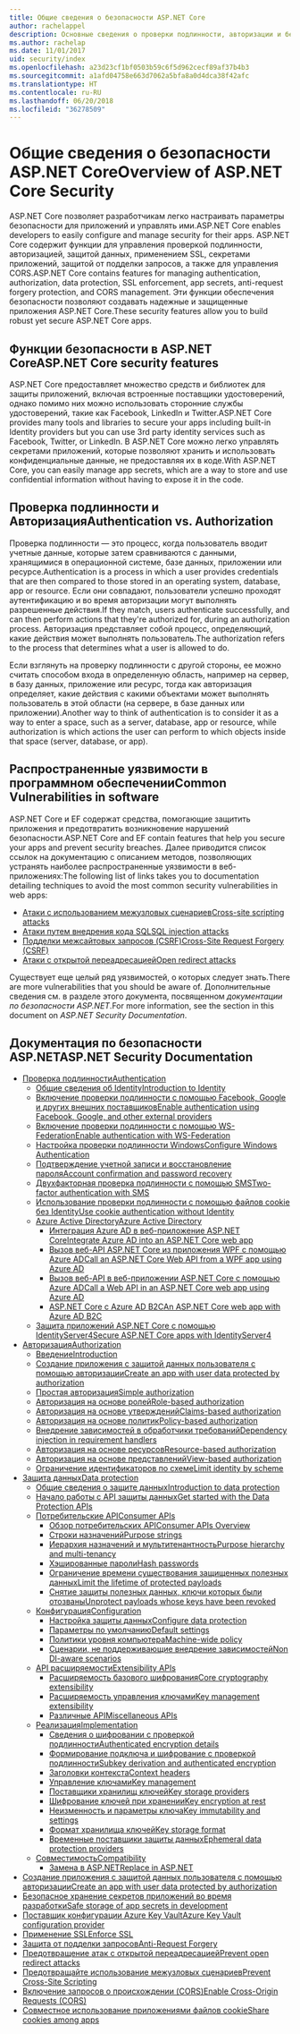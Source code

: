 ```yaml
---
title: Общие сведения о безопасности ASP.NET Core
author: rachelappel
description: Основные сведения о проверки подлинности, авторизации и безопасности в ASP.NET Core.
ms.author: rachelap
ms.date: 11/01/2017
uid: security/index
ms.openlocfilehash: a23d23cf1bf0503b59c6f5d962cecf89af37b4b3
ms.sourcegitcommit: a1afd04758e663d7062a5bfa8a0d4dca38f42afc
ms.translationtype: HT
ms.contentlocale: ru-RU
ms.lasthandoff: 06/20/2018
ms.locfileid: "36278509"
---
```

# <a name="overview-of-aspnet-core-security"></a><span data-ttu-id="f0609-103">Общие сведения о безопасности ASP.NET Core</span><span class="sxs-lookup"><span data-stu-id="f0609-103">Overview of ASP.NET Core Security</span></span>

<span data-ttu-id="f0609-104">ASP.NET Core позволяет разработчикам легко настраивать параметры безопасности для приложений и управлять ими.</span><span class="sxs-lookup"><span data-stu-id="f0609-104">ASP.NET Core enables developers to easily configure and manage security for their apps.</span></span> <span data-ttu-id="f0609-105">ASP.NET Core содержит функции для управления проверкой подлинности, авторизацией, защитой данных, применением SSL, секретами приложений, защитой от подделки запросов, а также для управления CORS.</span><span class="sxs-lookup"><span data-stu-id="f0609-105">ASP.NET Core contains features for managing authentication, authorization, data protection, SSL enforcement, app secrets, anti-request forgery protection, and CORS management.</span></span> <span data-ttu-id="f0609-106">Эти функции обеспечения безопасности позволяют создавать надежные и защищенные приложения ASP.NET Core.</span><span class="sxs-lookup"><span data-stu-id="f0609-106">These security features allow you to build robust yet secure ASP.NET Core apps.</span></span>

## <a name="aspnet-core-security-features"></a><span data-ttu-id="f0609-107">Функции безопасности в ASP.NET Core</span><span class="sxs-lookup"><span data-stu-id="f0609-107">ASP.NET Core security features</span></span>

<span data-ttu-id="f0609-108">ASP.NET Core предоставляет множество средств и библиотек для защиты приложений, включая встроенные поставщики удостоверений, однако помимо них можно использовать сторонние службы удостоверений, такие как Facebook, LinkedIn и Twitter.</span><span class="sxs-lookup"><span data-stu-id="f0609-108">ASP.NET Core provides many tools and libraries to secure your apps including built-in Identity providers but you can use 3rd party identity services such as Facebook, Twitter, or LinkedIn.</span></span> <span data-ttu-id="f0609-109">В ASP.NET Core можно легко управлять секретами приложений, которые позволяют хранить и использовать конфиденциальные данные, не предоставляя их в коде.</span><span class="sxs-lookup"><span data-stu-id="f0609-109">With ASP.NET Core, you can easily manage app secrets, which are a way to store and use confidential information without having to expose it in the code.</span></span>

## <a name="authentication-vs-authorization"></a><span data-ttu-id="f0609-110">Проверка подлинности и Авторизация</span><span class="sxs-lookup"><span data-stu-id="f0609-110">Authentication vs. Authorization</span></span>

<span data-ttu-id="f0609-111">Проверка подлинности — это процесс, когда пользователь вводит учетные данные, которые затем сравниваются с данными, хранящимися в операционной системе, базе данных, приложении или ресурсе.</span><span class="sxs-lookup"><span data-stu-id="f0609-111">Authentication is a process in which a user provides credentials that are then compared to those stored in an operating system, database, app or resource.</span></span> <span data-ttu-id="f0609-112">Если они совпадают, пользователи успешно проходят аутентификацию и во время авторизации могут выполнять разрешенные действия.</span><span class="sxs-lookup"><span data-stu-id="f0609-112">If they match, users authenticate successfully, and can then perform actions that they're authorized for, during an authorization process.</span></span> <span data-ttu-id="f0609-113">Авторизация представляет собой процесс, определяющий, какие действия может выполнять пользователь.</span><span class="sxs-lookup"><span data-stu-id="f0609-113">The authorization refers to the process that determines what a user is allowed to do.</span></span>

<span data-ttu-id="f0609-114">Если взглянуть на проверку подлинности с другой стороны, ее можно считать способом входа в определенную область, например на сервер, в базу данных, приложение или ресурс, тогда как авторизация определяет, какие действия с какими объектами может выполнять пользователь в этой области (на сервере, в базе данных или приложении).</span><span class="sxs-lookup"><span data-stu-id="f0609-114">Another way to think of authentication is to consider it as a way to enter a space, such as a server, database, app or resource, while authorization is which actions the user can perform to which objects inside that space (server, database, or app).</span></span>

## <a name="common-vulnerabilities-in-software"></a><span data-ttu-id="f0609-115">Распространенные уязвимости в программном обеспечении</span><span class="sxs-lookup"><span data-stu-id="f0609-115">Common Vulnerabilities in software</span></span>

<span data-ttu-id="f0609-116">ASP.NET Core и EF содержат средства, помогающие защитить приложения и предотвратить возникновение нарушений безопасности.</span><span class="sxs-lookup"><span data-stu-id="f0609-116">ASP.NET Core and EF contain features that help you secure your apps and prevent security breaches.</span></span> <span data-ttu-id="f0609-117">Далее приводится список ссылок на документацию с описанием методов, позволяющих устранять наиболее распространенные уязвимости в веб-приложениях:</span><span class="sxs-lookup"><span data-stu-id="f0609-117">The following list of links takes you to documentation detailing techniques to avoid the most common security vulnerabilities in web apps:</span></span>

* [<span data-ttu-id="f0609-118">Атаки с использованием межузловых сценариев</span><span class="sxs-lookup"><span data-stu-id="f0609-118">Cross-site scripting attacks</span></span>](xref:security/cross-site-scripting)
* [<span data-ttu-id="f0609-119">Атаки путем внедрения кода SQL</span><span class="sxs-lookup"><span data-stu-id="f0609-119">SQL injection attacks</span></span>](https://docs.microsoft.com/ef/core/querying/raw-sql)
* [<span data-ttu-id="f0609-120">Подделки межсайтовых запросов (CSRF)</span><span class="sxs-lookup"><span data-stu-id="f0609-120">Cross-Site Request Forgery (CSRF)</span></span>](xref:security/anti-request-forgery)
* [<span data-ttu-id="f0609-121">Атаки с открытой переадресацией</span><span class="sxs-lookup"><span data-stu-id="f0609-121">Open redirect attacks</span></span>](xref:security/preventing-open-redirects)

<span data-ttu-id="f0609-122">Существует еще целый ряд уязвимостей, о которых следует знать.</span><span class="sxs-lookup"><span data-stu-id="f0609-122">There are more vulnerabilities that you should be aware of.</span></span> <span data-ttu-id="f0609-123">Дополнительные сведения см. в разделе этого документа, посвященном *документации по безопасности ASP.NET*.</span><span class="sxs-lookup"><span data-stu-id="f0609-123">For more information, see the section in this document on *ASP.NET Security Documentation*.</span></span>

## <a name="aspnet-security-documentation"></a><span data-ttu-id="f0609-124">Документация по безопасности ASP.NET</span><span class="sxs-lookup"><span data-stu-id="f0609-124">ASP.NET Security Documentation</span></span>

*   [<span data-ttu-id="f0609-125">Проверка подлинности</span><span class="sxs-lookup"><span data-stu-id="f0609-125">Authentication</span></span>](xref:security/authentication/index)
    *   [<span data-ttu-id="f0609-126">Общие сведения об Identity</span><span class="sxs-lookup"><span data-stu-id="f0609-126">Introduction to Identity</span></span>](xref:security/authentication/identity)
    *   [<span data-ttu-id="f0609-127">Включение проверки подлинности с помощью Facebook, Google и других внешних поставщиков</span><span class="sxs-lookup"><span data-stu-id="f0609-127">Enable authentication using Facebook, Google, and other external providers</span></span>](xref:security/authentication/social/index)
    *   [<span data-ttu-id="f0609-128">Включение проверки подлинности с помощью WS-Federation</span><span class="sxs-lookup"><span data-stu-id="f0609-128">Enable authentication with WS-Federation</span></span>](xref:security/authentication/ws-federation)
    * [<span data-ttu-id="f0609-129">Настройка проверки подлинности Windows</span><span class="sxs-lookup"><span data-stu-id="f0609-129">Configure Windows Authentication</span></span>](xref:security/authentication/windowsauth)
    *   [<span data-ttu-id="f0609-130">Подтверждение учетной записи и восстановление пароля</span><span class="sxs-lookup"><span data-stu-id="f0609-130">Account confirmation and password recovery</span></span>](xref:security/authentication/accconfirm)
    *   [<span data-ttu-id="f0609-131">Двухфакторная проверка подлинности с помощью SMS</span><span class="sxs-lookup"><span data-stu-id="f0609-131">Two-factor authentication with SMS</span></span>](xref:security/authentication/2fa)
    *   [<span data-ttu-id="f0609-132">Использование проверки подлинности с помощью файлов cookie без Identity</span><span class="sxs-lookup"><span data-stu-id="f0609-132">Use cookie authentication without Identity</span></span>](xref:security/authentication/cookie)
    *   [<span data-ttu-id="f0609-133">Azure Active Directory</span><span class="sxs-lookup"><span data-stu-id="f0609-133">Azure Active Directory</span></span>](xref:security/authentication/azure-active-directory/index)
        *   [<span data-ttu-id="f0609-134">Интеграция Azure AD в веб-приложение ASP.NET Core</span><span class="sxs-lookup"><span data-stu-id="f0609-134">Integrate Azure AD into an ASP.NET Core web app</span></span>](https://azure.microsoft.com/documentation/samples/active-directory-dotnet-webapp-openidconnect-aspnetcore/)
        *   [<span data-ttu-id="f0609-135">Вызов веб-API ASP.NET Core из приложения WPF с помощью Azure AD</span><span class="sxs-lookup"><span data-stu-id="f0609-135">Call an ASP.NET Core Web API from a WPF app using Azure AD</span></span>](https://azure.microsoft.com/documentation/samples/active-directory-dotnet-native-aspnetcore/)
        *   [<span data-ttu-id="f0609-136">Вызов веб-API в веб-приложении ASP.NET Core с помощью Azure AD</span><span class="sxs-lookup"><span data-stu-id="f0609-136">Call a Web API in an ASP.NET Core web app using Azure AD</span></span>](https://azure.microsoft.com/documentation/samples/active-directory-dotnet-webapp-webapi-openidconnect-aspnetcore/)
        *   [<span data-ttu-id="f0609-137">ASP.NET Core с Azure AD B2C</span><span class="sxs-lookup"><span data-stu-id="f0609-137">An ASP.NET Core web app with Azure AD B2C</span></span>](https://azure.microsoft.com/resources/samples/active-directory-b2c-dotnetcore-webapp/)
    *   [<span data-ttu-id="f0609-138">Защита приложений ASP.NET Core с помощью IdentityServer4</span><span class="sxs-lookup"><span data-stu-id="f0609-138">Secure ASP.NET Core apps with IdentityServer4</span></span>](https://identityserver4.readthedocs.io)
*   [<span data-ttu-id="f0609-139">Авторизация</span><span class="sxs-lookup"><span data-stu-id="f0609-139">Authorization</span></span>](xref:security/authorization/index)
    *   [<span data-ttu-id="f0609-140">Введение</span><span class="sxs-lookup"><span data-stu-id="f0609-140">Introduction</span></span>](xref:security/authorization/introduction)
    *   [<span data-ttu-id="f0609-141">Создание приложения с защитой данных пользователя с помощью авторизации</span><span class="sxs-lookup"><span data-stu-id="f0609-141">Create an app with user data protected by authorization</span></span>](xref:security/authorization/secure-data)
    *   [<span data-ttu-id="f0609-142">Простая авторизация</span><span class="sxs-lookup"><span data-stu-id="f0609-142">Simple authorization</span></span>](xref:security/authorization/simple)
    *   [<span data-ttu-id="f0609-143">Авторизация на основе ролей</span><span class="sxs-lookup"><span data-stu-id="f0609-143">Role-based authorization</span></span>](xref:security/authorization/roles)
    *   [<span data-ttu-id="f0609-144">Авторизация на основе утверждений</span><span class="sxs-lookup"><span data-stu-id="f0609-144">Claims-based authorization</span></span>](xref:security/authorization/claims)
    *   [<span data-ttu-id="f0609-145">Авторизация на основе политик</span><span class="sxs-lookup"><span data-stu-id="f0609-145">Policy-based authorization</span></span>](xref:security/authorization/policies)
    *   [<span data-ttu-id="f0609-146">Внедрение зависимостей в обработчики требований</span><span class="sxs-lookup"><span data-stu-id="f0609-146">Dependency injection in requirement handlers</span></span>](xref:security/authorization/dependencyinjection)
    *   [<span data-ttu-id="f0609-147">Авторизация на основе ресурсов</span><span class="sxs-lookup"><span data-stu-id="f0609-147">Resource-based authorization</span></span>](xref:security/authorization/resourcebased)
    *   [<span data-ttu-id="f0609-148">Авторизация на основе представлений</span><span class="sxs-lookup"><span data-stu-id="f0609-148">View-based authorization</span></span>](xref:security/authorization/views)
    *   [<span data-ttu-id="f0609-149">Ограничение идентификаторов по схеме</span><span class="sxs-lookup"><span data-stu-id="f0609-149">Limit identity by scheme</span></span>](xref:security/authorization/limitingidentitybyscheme)
*   [<span data-ttu-id="f0609-150">Защита данных</span><span class="sxs-lookup"><span data-stu-id="f0609-150">Data protection</span></span>](xref:security/data-protection/index)
    *   [<span data-ttu-id="f0609-151">Общие сведения о защите данных</span><span class="sxs-lookup"><span data-stu-id="f0609-151">Introduction to data protection</span></span>](xref:security/data-protection/introduction)
    *   [<span data-ttu-id="f0609-152">Начало работы с API защиты данных</span><span class="sxs-lookup"><span data-stu-id="f0609-152">Get started with the Data Protection APIs</span></span>](xref:security/data-protection/using-data-protection)
    *   [<span data-ttu-id="f0609-153">Потребительские API</span><span class="sxs-lookup"><span data-stu-id="f0609-153">Consumer APIs</span></span>](xref:security/data-protection/consumer-apis/index)
        *   [<span data-ttu-id="f0609-154">Обзор потребительских API</span><span class="sxs-lookup"><span data-stu-id="f0609-154">Consumer APIs Overview</span></span>](xref:security/data-protection/consumer-apis/overview)
        *   [<span data-ttu-id="f0609-155">Строки назначений</span><span class="sxs-lookup"><span data-stu-id="f0609-155">Purpose strings</span></span>](xref:security/data-protection/consumer-apis/purpose-strings)
        *   [<span data-ttu-id="f0609-156">Иерархия назначений и мультитенантность</span><span class="sxs-lookup"><span data-stu-id="f0609-156">Purpose hierarchy and multi-tenancy</span></span>](xref:security/data-protection/consumer-apis/purpose-strings-multitenancy)
        *   [<span data-ttu-id="f0609-157">Хэшированные пароли</span><span class="sxs-lookup"><span data-stu-id="f0609-157">Hash passwords</span></span>](xref:security/data-protection/consumer-apis/password-hashing)
        *   [<span data-ttu-id="f0609-158">Ограничение времени существования защищенных полезных данных</span><span class="sxs-lookup"><span data-stu-id="f0609-158">Limit the lifetime of protected payloads</span></span>](xref:security/data-protection/consumer-apis/limited-lifetime-payloads)
        *   [<span data-ttu-id="f0609-159">Снятие защиты полезных данных, ключи которых были отозваны</span><span class="sxs-lookup"><span data-stu-id="f0609-159">Unprotect payloads whose keys have been revoked</span></span>](xref:security/data-protection/consumer-apis/dangerous-unprotect)
    *   [<span data-ttu-id="f0609-160">Конфигурация</span><span class="sxs-lookup"><span data-stu-id="f0609-160">Configuration</span></span>](xref:security/data-protection/configuration/index)
        *   [<span data-ttu-id="f0609-161">Настройка защиты данных</span><span class="sxs-lookup"><span data-stu-id="f0609-161">Configure data protection</span></span>](xref:security/data-protection/configuration/overview)
        *   [<span data-ttu-id="f0609-162">Параметры по умолчанию</span><span class="sxs-lookup"><span data-stu-id="f0609-162">Default settings</span></span>](xref:security/data-protection/configuration/default-settings)
        *   [<span data-ttu-id="f0609-163">Политики уровня компьютера</span><span class="sxs-lookup"><span data-stu-id="f0609-163">Machine-wide policy</span></span>](xref:security/data-protection/configuration/machine-wide-policy)
        *   [<span data-ttu-id="f0609-164">Сценарии, не поддерживающие внедрение зависимостей</span><span class="sxs-lookup"><span data-stu-id="f0609-164">Non DI-aware scenarios</span></span>](xref:security/data-protection/configuration/non-di-scenarios)
    *   [<span data-ttu-id="f0609-165">API расширяемости</span><span class="sxs-lookup"><span data-stu-id="f0609-165">Extensibility APIs</span></span>](xref:security/data-protection/extensibility/index)
        *   [<span data-ttu-id="f0609-166">Расширяемость базового шифрования</span><span class="sxs-lookup"><span data-stu-id="f0609-166">Core cryptography extensibility</span></span>](xref:security/data-protection/extensibility/core-crypto)
        *   [<span data-ttu-id="f0609-167">Расширяемость управления ключами</span><span class="sxs-lookup"><span data-stu-id="f0609-167">Key management extensibility</span></span>](xref:security/data-protection/extensibility/key-management)
        *   [<span data-ttu-id="f0609-168">Различные API</span><span class="sxs-lookup"><span data-stu-id="f0609-168">Miscellaneous APIs</span></span>](xref:security/data-protection/extensibility/misc-apis)
    *   [<span data-ttu-id="f0609-169">Реализация</span><span class="sxs-lookup"><span data-stu-id="f0609-169">Implementation</span></span>](xref:security/data-protection/implementation/index)
        *   [<span data-ttu-id="f0609-170">Сведения о шифровании с проверкой подлинности</span><span class="sxs-lookup"><span data-stu-id="f0609-170">Authenticated encryption details</span></span>](xref:security/data-protection/implementation/authenticated-encryption-details)
        *   [<span data-ttu-id="f0609-171">Формирование подключа и шифрование с проверкой подлинности</span><span class="sxs-lookup"><span data-stu-id="f0609-171">Subkey derivation and authenticated encryption</span></span>](xref:security/data-protection/implementation/subkeyderivation)
        *   [<span data-ttu-id="f0609-172">Заголовки контекста</span><span class="sxs-lookup"><span data-stu-id="f0609-172">Context headers</span></span>](xref:security/data-protection/implementation/context-headers)
        *   [<span data-ttu-id="f0609-173">Управление ключами</span><span class="sxs-lookup"><span data-stu-id="f0609-173">Key management</span></span>](xref:security/data-protection/implementation/key-management)
        *   [<span data-ttu-id="f0609-174">Поставщики хранилищ ключей</span><span class="sxs-lookup"><span data-stu-id="f0609-174">Key storage providers</span></span>](xref:security/data-protection/implementation/key-storage-providers)
        *   [<span data-ttu-id="f0609-175">Шифрование ключей при хранении</span><span class="sxs-lookup"><span data-stu-id="f0609-175">Key encryption at rest</span></span>](xref:security/data-protection/implementation/key-encryption-at-rest)
        *   [<span data-ttu-id="f0609-176">Неизменность и параметры ключа</span><span class="sxs-lookup"><span data-stu-id="f0609-176">Key immutability and settings</span></span>](xref:security/data-protection/implementation/key-immutability)
        *   [<span data-ttu-id="f0609-177">Формат хранилища ключей</span><span class="sxs-lookup"><span data-stu-id="f0609-177">Key storage format</span></span>](xref:security/data-protection/implementation/key-storage-format)
        *   [<span data-ttu-id="f0609-178">Временные поставщики защиты данных</span><span class="sxs-lookup"><span data-stu-id="f0609-178">Ephemeral data protection providers</span></span>](xref:security/data-protection/implementation/key-storage-ephemeral)
    *   [<span data-ttu-id="f0609-179">Совместимость</span><span class="sxs-lookup"><span data-stu-id="f0609-179">Compatibility</span></span>](xref:security/data-protection/compatibility/index)
        *   [<span data-ttu-id="f0609-180">Замена <machineKey> в ASP.NET</span><span class="sxs-lookup"><span data-stu-id="f0609-180">Replace <machineKey> in ASP.NET</span></span>](xref:security/data-protection/compatibility/replacing-machinekey)
*   [<span data-ttu-id="f0609-181">Создание приложения с защитой данных пользователя с помощью авторизации</span><span class="sxs-lookup"><span data-stu-id="f0609-181">Create an app with user data protected by authorization</span></span>](xref:security/authorization/secure-data)
*   [<span data-ttu-id="f0609-182">Безопасное хранение секретов приложений во время разработки</span><span class="sxs-lookup"><span data-stu-id="f0609-182">Safe storage of app secrets in development</span></span>](xref:security/app-secrets)
*   [<span data-ttu-id="f0609-183">Поставщик конфигурации Azure Key Vault</span><span class="sxs-lookup"><span data-stu-id="f0609-183">Azure Key Vault configuration provider</span></span>](xref:security/key-vault-configuration)
*   [<span data-ttu-id="f0609-184">Применение SSL</span><span class="sxs-lookup"><span data-stu-id="f0609-184">Enforce SSL</span></span>](xref:security/enforcing-ssl)
*   [<span data-ttu-id="f0609-185">Защита от подделки запросов</span><span class="sxs-lookup"><span data-stu-id="f0609-185">Anti-Request Forgery</span></span>](xref:security/anti-request-forgery)
*   [<span data-ttu-id="f0609-186">Предотвращение атак с открытой переадресацией</span><span class="sxs-lookup"><span data-stu-id="f0609-186">Prevent open redirect attacks</span></span>](xref:security/preventing-open-redirects)
*   [<span data-ttu-id="f0609-187">Предотвращайте использование межузловых сценариев</span><span class="sxs-lookup"><span data-stu-id="f0609-187">Prevent Cross-Site Scripting</span></span>](xref:security/cross-site-scripting)
*   [<span data-ttu-id="f0609-188">Включение запросов о происхождении (CORS)</span><span class="sxs-lookup"><span data-stu-id="f0609-188">Enable Cross-Origin Requests (CORS)</span></span>](xref:security/cors)
*   [<span data-ttu-id="f0609-189">Совместное использование приложениями файлов cookie</span><span class="sxs-lookup"><span data-stu-id="f0609-189">Share cookies among apps</span></span>](xref:security/cookie-sharing)

